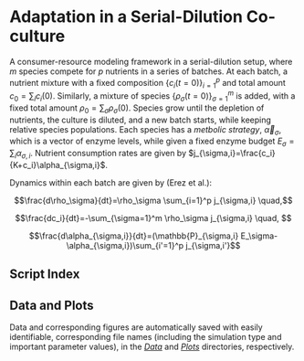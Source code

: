# Adaptation in a Serial-Dilution Co-culture

A consumer-resource modeling framework in a serial-dilution setup, where $m$ species compete for $p$ nutrients in a series of batches. At each batch, a nutrient mixture with a fixed composition $\lbrace c_i(t=0)\rbrace_{i=1}^p$ and total amount $c_0=\sum_i c_i(0)$. Similarly, a mixture of species $\lbrace\rho_\sigma(t=0)\rbrace_{\sigma=1}^m$ is added, with a fixed total amount $\rho_0=\sum_\sigma \rho_\sigma(0)$. Species grow until the depletion of nutrients, the culture is diluted, and a new batch starts, while keeping relative species populations.
Each species has a *metbolic strategy*, $\vec{\alpha}_ \sigma$, which is a vector of enzyme levels, while given a fixed enzyme budget $E_\sigma=\sum_i \alpha_{\sigma,i}$. Nutrient consumption rates are given by $j_{\sigma,i}=\frac{c_i}{K+c_i}\alpha_{\sigma,i}$.

Dynamics within each batch are given by (Erez et al.):
```math
\frac{d\rho_\sigma}{dt}=\rho_\sigma \sum_{i=1}^p j_{\sigma,i}   \quad,
```
```math
\frac{dc_i}{dt}=-\sum_{\sigma=1}^m \rho_\sigma j_{\sigma,i}   \quad,


```
```math
\frac{d\alpha_{\sigma,i}}{dt}=(\mathbb{P}_{\sigma,i} E_\sigma-\alpha_{\sigma,i})\sum_{i'=1}^p j_{\sigma,i'}
```

## Script Index



## Data and Plots

Data and corresponding figures are automatically saved with easily identifiable, corresponding file names (including the simulation type and important parameter values), in the [*Data*](Data/) and [*Plots*](Plots/) directories, respectively.
